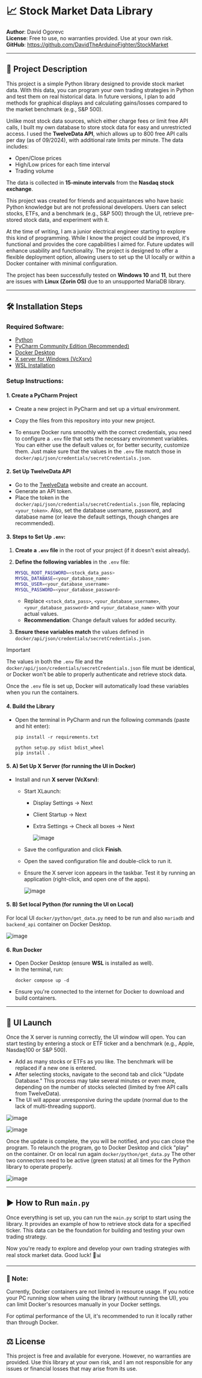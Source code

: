 # 📈 Stock Market Data Library

**Author**: David Ogorevc  
**License**: Free to use, no warranties provided. Use at your own risk.  
**GitHub**: https://github.com/DavidTheArduinoFighter/StockMarket

---

## 📝 Project Description


This project is a simple Python library designed to provide stock market data. With this data, you can program your own trading strategies in Python and test them on real historical data. In future versions, I plan to add methods for graphical displays and calculating gains/losses compared to the market benchmark (e.g., S&P 500).

Unlike most stock data sources, which either charge fees or limit free API calls, I built my own database to store stock data for easy and unrestricted access. I used the **TwelveData API**, which allows up to 800 free API calls per day (as of 09/2024), with additional rate limits per minute. The data includes:
- Open/Close prices
- High/Low prices for each time interval
- Trading volume

The data is collected in **15-minute intervals** from the **Nasdaq stock exchange**.

This project was created for friends and acquaintances who have basic Python knowledge but are not professional developers. Users can select stocks, ETFs, and a benchmark (e.g., S&P 500) through the UI, retrieve pre-stored stock data, and experiment with it.

At the time of writing, I am a junior electrical engineer starting to explore this kind of programming. While I know the project could be improved, it's functional and provides the core capabilities I aimed for. Future updates will enhance usability and functionality. The project is designed to offer a flexible deployment option, allowing users to set up the UI locally or within a Docker container with minimal configuration.

The project has been successfully tested on **Windows 10** and **11**, but there are issues with **Linux (Zorin OS)** due to an unsupported MariaDB library.

---

## 🛠️ Installation Steps

### Required Software:
- [Python](https://www.python.org/downloads/)
- [PyCharm Community Edition (Recommended)](https://www.jetbrains.com/pycharm/download/)
- [Docker Desktop](https://www.docker.com/products/docker-desktop)
- [X server for Windows (VcXsrv)](https://sourceforge.net/projects/vcxsrv/)
- [WSL Installation](https://learn.microsoft.com/en-us/windows/wsl/install)

### Setup Instructions:

#### 1. Create a PyCharm Project
- Create a new project in PyCharm and set up a virtual environment.
- Copy the files from this repository into your new project.

- To ensure Docker runs smoothly with the correct credentials, you need to configure a `.env` file that sets the necessary environment variables. You can either use the default values or, for better security, customize them. Just make sure that the values in the `.env` file match those in `docker/api/json/credentials/secretCredentials.json`.

#### 2. Set Up TwelveData API
- Go to the [TwelveData](https://twelvedata.com/) website and create an account.
- Generate an API token.
- Place the token in the `docker/api/json/credentials/secretCredentials.json` file, replacing `<your_token>`. Also, set the database username, password, and database name (or leave the default settings, though changes are recommended).
  
#### 3. Steps to Set Up `.env`:
1. **Create a `.env` file** in the root of your project (if it doesn't exist already).
2. **Define the following variables** in the `.env` file:
    ```bash
    MYSQL_ROOT_PASSWORD=<stock_data_pass>
    MYSQL_DATABASE=<your_database_name>
    MYSQL_USER=<your_database_username>
    MYSQL_PASSWORD=<your_database_password>
    ```

    - Replace `<stock_data_pass>`, `<your_database_username>`, `<your_database_password>` and `<your_database_name>` with your actual values.
    - **Recommendation**: Change default values for added security.
  
3. **Ensure these variables match** the values defined in `docker/api/json/credentials/secretCredentials.json`.

>[!Important]
> The values in both the `.env` file and the `docker/api/json/credentials/secretCredentials.json` file must be identical, or Docker won't be able to properly authenticate and retrieve stock data.

Once the `.env` file is set up, Docker will automatically load these variables when you run the containers.


#### 4. Build the Library
- Open the terminal in PyCharm and run the following commands (paste and hit enter):

    ```
    pip install -r requirements.txt
    ```
    ```
    python setup.py sdist bdist_wheel
    pip install .
    ```

#### 5. A) Set Up X Server (for running the UI in Docker)
- Install and run **X server (VcXsrv)**:
  - Start XLaunch: 
    - Display Settings -> Next
    - Client Startup -> Next
    - Extra Settings -> Check all boxes -> Next
   
      ![image](https://github.com/user-attachments/assets/175071f6-34ce-49f5-9977-b2a9d9f2f667)

  - Save the configuration and click **Finish**.
  - Open the saved configuration file and double-click to run it.
  - Ensure the X server icon appears in the taskbar. Test it by running an application (right-click, and open one of the apps).

    ![image](https://github.com/user-attachments/assets/f836fb5c-aaab-4d64-a406-93754b4de665)

#### 5. B) Set local Python (for running the UI on Local)

For local UI `docker/python/get_data.py` need to be run and also `mariadb` and `backend_api` container on Docker Desktop.

![image](https://github.com/user-attachments/assets/2f5c5d09-fdbc-4850-8131-6c9cdcdca60a)



#### 6. Run Docker
- Open Docker Desktop (ensure **WSL** is installed as well).
- In the terminal, run:
    ```
    docker compose up -d
    ```
- Ensure you're connected to the internet for Docker to download and build containers.

---

## 🚀 UI Launch

Once the X server is running correctly, the UI window will open. You can start testing by entering a stock or ETF ticker and a benchmark (e.g., Apple, Nasdaq100 or S&P 500).


- Add as many stocks or ETFs as you like. The benchmark will be replaced if a new one is entered.
- After selecting stocks, navigate to the second tab and click "Update Database." This process may take several minutes or even more, depending on the number of stocks selected (limited by free API calls from TwelveData).
- The UI will appear unresponsive during the update (normal due to the lack of multi-threading support).

![image](https://github.com/user-attachments/assets/f44aca68-f899-4724-b029-5d1436d12e36)

![image](https://github.com/user-attachments/assets/772e799b-9612-4cfc-a2e0-177d894835d3)

Once the update is complete, the you will be notified, and you can close the program. To relaunch the program, go to Docker Desktop and click "play" on the container. Or on local run again `docker/python/get_data.py`
The other two connectors need to be active (green status) at all times for the Python library to operate properly.

![image](https://github.com/user-attachments/assets/20b111c5-ca0b-49aa-a89a-444e90276d47)

---

## ▶️ How to Run `main.py`

Once everything is set up, you can run the `main.py` script to start using the library. It provides an example of how to retrieve stock data for a specified ticker. 
This data can be the foundation for building and testing your own trading strategy.

Now you're ready to explore and develop your own trading strategies with real stock market data. Good luck! 🚀📊

---

### 📝 Note:

Currently, Docker containers are not limited in resource usage. If you notice your PC running slow when using the library (without running the UI), you can limit Docker's resources manually in your Docker settings.

For optimal performance of the UI, it's recommended to run it locally rather than through Docker.

## ⚖️ License

This project is free and available for everyone. However, no warranties are provided. Use this library at your own risk, and I am not responsible for any issues or financial losses that may arise from its use.
